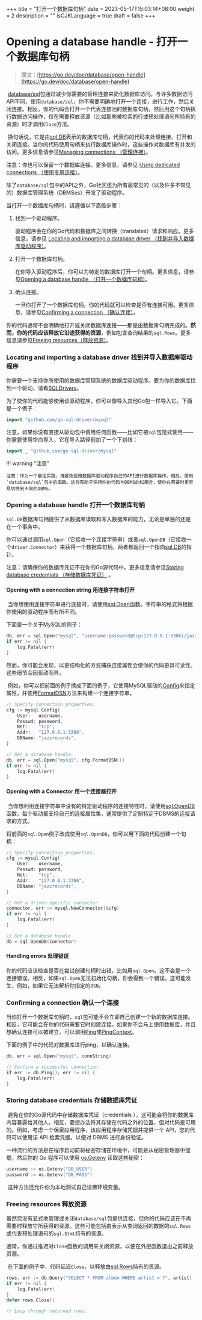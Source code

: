 +++
title = "打开一个数据库句柄"
date = 2023-05-17T15:03:14+08:00
weight = 2
description = ""
isCJKLanguage = true
draft = false
+++
# Opening a database handle - 打开一个数据库句柄

> 原文：[https://go.dev/doc/database/open-handle](https://go.dev/doc/database/open-handle)

​	[database/sql](https://pkg.go.dev/database/sql)包通过减少你需要的管理连接来简化数据库访问。与许多数据访问API不同，使用`database/sql`，你不需要明确地打开一个连接，进行工作，然后关闭连接。相反，你的代码会打开一个代表连接池的数据库句柄，然后用这个句柄执行数据访问操作，仅在需要释放资源（比如那些被检索的行或预处理语句所持有的资源）时才调用`Close`方法。

​	换句话说，它是由[sql.DB](https://pkg.go.dev/database/sql#DB)表示的数据库句柄，代表你的代码来处理连接、打开和关闭连接。当你的代码使用句柄来执行数据库操作时，这些操作对数据库有并发的访问。更多信息请参见[Managing connections （管理连接）](../ManagingConnections)。

注意：你也可以保留一个数据库连接。更多信息，请参见 [Using dedicated connections （使用专用连接）](../ManagingConnections#using-dedicated-connections)。

​	除了`database/sql`包中的API之外，Go社区还为所有最常见的（以及许多不常见的）数据库管理系统（DBMSes）开发了驱动程序。

当打开一个数据库句柄时，请遵循以下高级步骤：

1. 找到一个驱动程序。

   驱动程序会在你的Go代码和数据库之间转换（translates）请求和响应。更多信息，请参见 [Locating and importing a database driver （找到并导入数据库驱动程序）](#locating-and-importing-a-database-driver)。

2. 打开一个数据库句柄。

   在你导入驱动程序后，你可以为特定的数据库打开一个句柄。更多信息，请参见[Opening a database handle （打开一个数据库句柄）](#opening-a-database-handle)。

3. 确认连接。

   一旦你打开了一个数据库句柄，你的代码就可以检查是否有连接可用。更多信息，请参见[Confirming a connection （确认连接）](#confirming-a-connection)。

​	你的代码通常不会明确地打开或关闭数据库连接——那是由数据库句柄完成的。**然而，你的代码应该释放它沿途获得的资源**，例如包含查询结果的`sql.Rows`。更多信息请参见[Freeing resources（释放资源）](#freeing-resources)。

### Locating and importing a database driver 找到并导入数据库驱动程序

​	你需要一个支持你所使用的数据库管理系统的数据库驱动程序。要为你的数据库找到一个驱动，请看[SQLDrivers](https://github.com/golang/go/wiki/SQLDrivers)。

​	为了使你的代码能够使用该驱动程序，你可以像导入其他Go包一样导入它。下面是一个例子：

```go 
import "github.com/go-sql-driver/mysql"
```

​	注意，如果你没有直接从驱动包中调用任何函数——比如它被`sql`包隐式使用——你需要使用空白导入，它在导入路径前加了一个下划线：

```go 
import _ "github.com/go-sql-driver/mysql"
```


!!! warning "注意"

	注意：作为一个最佳实践，请避免使用数据库驱动程序自己的API进行数据库操作。相反，使用`database/sql`包中的函数。这将有助于保持你的代码与DBMS的松耦合，使你在需要时更容易切换到不同的DBMS。

### Opening a database handle 打开一个数据库句柄

​	`sql.DB`数据库句柄提供了从数据库读取和写入数据库的能力，无论是单独的还是在一个事务中。

​	你可以通过调用`sql.Open`（它接收一个连接字符串）或者`sql.OpenDB`（它接收一个`driver.Connector`）来获得一个数据库句柄。两者都返回一个指向[sql.DB](https://pkg.go.dev/database/sql#DB)的指针。

注意：请确保你的数据库凭证不在你的Go源代码中。更多信息请参见[Storing database credentials （存储数据库凭证）](#storing-database-credentials) 。

#### Opening with a connection string 用连接字符串打开

​	当你想使用连接字符串进行连接时，请使用[sql.Open](https://pkg.go.dev/database/sql#Open)函数。字符串的格式将根据你使用的驱动程序而有所不同。

下面是一个关于MySQL的例子：

```go 
db, err = sql.Open("mysql", "username:password@tcp(127.0.0.1:3306)/jazzrecords")
if err != nil {
    log.Fatal(err)
}
```

​	然而，你可能会发现，以更结构化的方式捕获连接属性会使你的代码更具可读性。这些细节会因驱动而异。

​	例如，你可以把前面的例子换成下面的例子，它使用MySQL驱动的[Config](https://pkg.go.dev/github.com/go-sql-driver/mysql#Config)来指定属性，并使用[FormatDSN](https://pkg.go.dev/github.com/go-sql-driver/mysql#Config.FormatDSN)方法来构建一个连接字符串。

```go 
// Specify connection properties.
cfg := mysql.Config{
    User:   username,
    Passwd: password,
    Net:    "tcp",
    Addr:   "127.0.0.1:3306",
    DBName: "jazzrecords",
}

// Get a database handle.
db, err = sql.Open("mysql", cfg.FormatDSN())
if err != nil {
    log.Fatal(err)
}
```

#### Opening with a Connector 用一个连接器打开

​	当你想利用连接字符串中没有的特定驱动程序的连接特性时，请使用[sql.OpenDB](https://pkg.go.dev/database/sql#OpenDB)函数。每个驱动都支持自己的连接属性集，通常提供了定制特定于DBMS的连接请求的方式。

​	将前面的`sql.Open`例子改成使用`sql.OpenDB`，你可以用下面的代码创建一个句柄：

```go 
// Specify connection properties.
cfg := mysql.Config{
    User:   username,
    Passwd: password,
    Net:    "tcp",
    Addr:   "127.0.0.1:3306",
    DBName: "jazzrecords",
}

// Get a driver-specific connector.
connector, err := mysql.NewConnector(&cfg)
if err != nil {
    log.Fatal(err)
}

// Get a database handle.
db = sql.OpenDB(connector)
```

#### Handling errors 处理错误

​	你的代码应该检查是否在尝试创建句柄时出错，比如用`sql.Open`。这不会是一个连接错误。相反，如果`sql.Open`无法初始化句柄，你会得到一个错误。这可能发生，例如，如果它无法解析你指定的`DSN`。

### Confirming a connection 确认一个连接

​	当你打开一个数据库句柄时，`sql`包可能不会立即自己创建一个新的数据库连接。相反，它可能会在你的代码需要它时创建连接。如果你不会马上使用数据库，并且想确认连接可以被建立，可以调用[Ping](https://pkg.go.dev/database/sql#DB.Ping)或[PingContext](https://pkg.go.dev/database/sql#DB.PingContext)。

下面的例子中的代码对数据库进行ping，以确认连接。

```go 
db, err = sql.Open("mysql", connString)

// Confirm a successful connection.
if err := db.Ping(); err != nil {
    log.Fatal(err)
}
```

### Storing database credentials 存储数据库凭证

​	避免在你的Go源代码中存储数据库凭证（credentials ），这可能会将你的数据库内容暴露给其他人。相反，要想办法将其存储在代码之外的位置，但对代码是可用的。例如，考虑一个保密应用程序，该应用程序存储凭据并提供一个 API，您的代码可以使用该 API 检索凭据，以便对 DBMS 进行身份验证。

​	一种流行的方法是在程序启动前将秘密存储在环境中，可能是从秘密管理器中加载，然后你的 Go 程序可以使用 [os.Getenv](https://pkg.go.dev/os#Getenv) 读取这些秘密：

```go 
username := os.Getenv("DB_USER")
password := os.Getenv("DB_PASS")
```

​	这种方法还允许你为本地测试自己设置环境变量。

### Freeing resources 释放资源

​	虽然您没有显式地管理或关闭`database/sql`包提供连接，但你的代码应该在不再需要时释放它所获得的资源。这些可能包括由表示从查询返回的数据的`sql.Rows`或代表预处理语句的`sql.Stmt`持有的资源。

​	通常，你通过推迟对`Close`函数的调用来关闭资源，以便在外层函数退出之前释放资源。

​	在下面的例子中，代码延迟`Close`，以释放由[sql.Rows](https://pkg.go.dev/database/sql#Rows)持有的资源。

```go  hl_lines="5 5"
rows, err := db.Query("SELECT * FROM album WHERE artist = ?", artist)
if err != nil {
    log.Fatal(err)
}
defer rows.Close()

// Loop through returned rows.
```